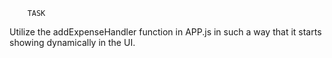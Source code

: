 
        TASK

Utilize the addExpenseHandler function in APP.js in such a way that it starts showing dynamically in the UI.